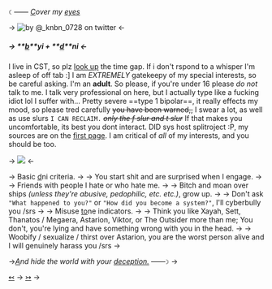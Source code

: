 `☾` ―― *[C](https://rentry.co/beyondthemachine)over my [eyes](https://rentry.co/beyondthemachine)*

-> ![by @_knbn_0728 on twitter](https://cdn.discordapp.com/attachments/1171875531004837998/1184982903139074058/me_fr.png?ex=658df454&is=657b7f54&hm=909eded7cca18706c0530648b2136e986f66dcd6c77dc8cd1fbd1c662383fa35&) <-

##### -> **[b](https://rentry.co/beyondthemachine)**yi + **[d](https://rentry.co/beyondthemachine)**ni <-

I live in CST, so plz [look up](https://dateful.com/convert/usa-central-time) the time gap. If i don't rspond to a whisper I'm asleep of off tab :]
I am *EXTREMELY* gatekeepy of my special interests, so be careful asking.
I'm an **adult**. So please, if you're under 16 please *do not* talk to me.
I talk very professional on here, but I actually type like a fucking idiot lol
I suffer with... Pretty severe ==type 1 bipolar==, it really effects my mood, so please tred carefully ~~you have been warned,,~~
I swear a lot, as well as use slurs `I CAN RECLAIM.` ~~*only the f slur and t slur*~~ If that makes you uncomfortable, its best you dont interact.
DID sys host splitroject :P, my sources are on the [first page](https://rentry.co/downplay).
I am critical of *all* of my interests, and you should be too.

-> ![](https://media.discordapp.net/attachments/1171875531004837998/1186490634064896052/5d21d0b3.gif?ex=65937083&is=6580fb83&hm=529913fc7f3a5d997a98e2f2caa6f4558c55b971ab8f1ba78217183abb542c06&=&width=62&height=62) <-

-> Basic [d](https://dni-criteria.carrd.co/)ni criteria. ->
-> You start shit and are surprised when I engage. ->
-> Friends with people I hate or who hate me. ->
-> Bitch and moan over ships *(unless they're abusive, pedophilic, etc. etc.)*, grow up. ->
-> Don't ask `"What happened to you?"` or `"How did you become a system?"`, I'll cyberbully you /srs ->
-> Misuse [to](https://toneindicators.carrd.co/)ne indicators. ->
-> Think you like Xayah, Sett, Thanatos / Megaera, Astarion, Viktor, or The Outsider more than me; You don't, you're lying and have something wrong with you in the head. ->
-> Woobify / sexualize / thirst over Astarion, you are the worst person alive and I will genuinely harass you /srs ->

->*[A](https://rentry.co/beyondthemachine)nd hide the world with your [deception.](https://rentry.co/beyondthemachine)* ――`☽` ->

[↢](https://rentry.co/downplay) -> [↣](https://rentry.co/diggingitout) ->